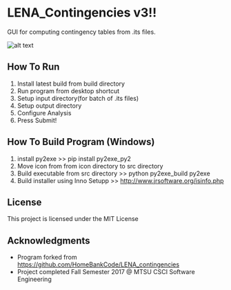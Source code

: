 # LENA_Contingencies v3!!

GUI for computing contingency tables from .its files.

![alt text](https://i.imgur.com/Wopaloh.png)

## How To Run

1. Install latest build from build directory
2. Run program from desktop shortcut
3. Setup input directory(for batch of .its files)
4. Setup output directory
5. Configure Analysis
6. Press Submit!

## How To Build Program (Windows)

1. install py2exe >> pip install py2exe_py2
2. Move icon from from icon directory to src directory
2. Build executable from src directory >> python py2exe_build py2exe
3. Build installer using Inno Setupp >> http://www.jrsoftware.org/isinfo.php

## License

This project is licensed under the MIT License 

## Acknowledgments

* Program forked from https://github.com/HomeBankCode/LENA_contingencies
* Project completed Fall Semester 2017 @ MTSU CSCI Software Engineering 
